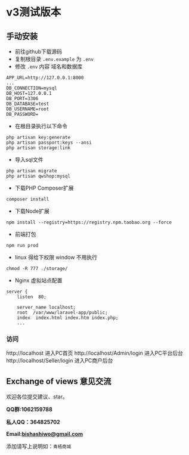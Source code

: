 
# v3测试版本
## 手动安装

+ 前往github下载源码
+ 复制根目录 `.env.example` 为 `.env`
+ 修改 `.env` 内容 域名和数据库
```shell
APP_URL=http://127.0.0.1:8000 
...
DB_CONNECTION=mysql
DB_HOST=127.0.0.1
DB_PORT=3306
DB_DATABASE=test
DB_USERNAME=root
DB_PASSWORD=
```

+ 在根目录执行以下命令
```shell
php artisan key:generate
php artisan passport:keys --ansi
php artisan storage:link
```
+ 导入sql文件
```shell
php artisan migrate
php artisan qwshop:mysql
```
+ 下载PHP Composer扩展 
```shell
composer install
```

+ 下载Node扩展 
```shell
npm install --registry=https://registry.npm.taobao.org --force
```
+  前端打包
```shell
npm run prod
```

+ linux 得给下权限 window 不用执行
```shell
chmod -R 777 ./storage/
```

+ Nginx 虚拟站点配置
```nginx
server {
    listen  80;

    server_name localhost;
    root  /var/www/laravel-app/public;
    index  index.html index.htm index.php;
    ...

```
### 访问
http://localhost 进入PC首页
http://localhost/Admin/login 进入PC平台后台
http://localhost/Seller/login 进入PC商户后台

## Exchange of views 意见交流 

欢迎各位提交建议、star。

**QQ群:1062159788**

**私人QQ：364825702**

**Email:bishashiwo@gmail.com**

添加请写上说明如：`青梧商城`
